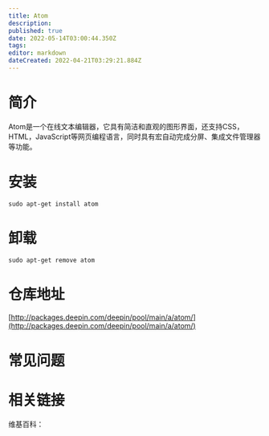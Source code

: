 ```yaml
---
title: Atom
description: 
published: true
date: 2022-05-14T03:00:44.350Z
tags: 
editor: markdown
dateCreated: 2022-04-21T03:29:21.884Z
---
```


# 简介

Atom是一个在线文本编辑器，它具有简洁和直观的图形界面，还支持CSS，HTML，JavaScript等网页编程语言，同时具有宏自动完成分屏、集成文件管理器等功能。

# 安装

`sudo apt-get install atom`

# 卸载

`sudo apt-get remove atom`

# 仓库地址

[http://packages.deepin.com/deepin/pool/main/a/atom/](http://packages.deepin.com/deepin/pool/main/a/atom/)


# 常见问题


# 相关链接

维基百科：